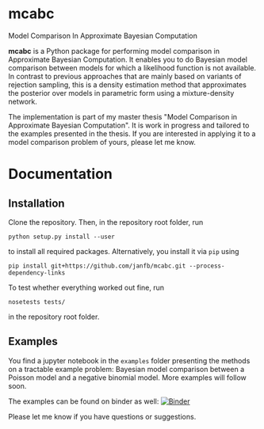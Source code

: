 # mcabc
Model Comparison In Approximate Bayesian Computation

**mcabc** is a Python package for performing model comparison in Approximate Bayesian Computation. 
It enables you to do Bayesian model comparison between models for which a likelihood function is 
not available. In contrast to previous approaches that are mainly based on variants of rejection sampling,
this is a density estimation method that approximates the posterior over models in parametric form 
using a mixture-density network. 

The implementation is part of my master thesis "Model Comparison in Approximate Bayesian Computation". 
It is work in progress and tailored to the examples presented in the thesis. If you are interested in 
applying it to a model comparison problem of yours, please let me know. 

# Documentation 
## Installation 
Clone the repository. Then, in the repository root folder, run 

    python setup.py install --user 
    
to install all required packages. Alternatively, you install it via ``pip`` using 

    pip install git+https://github.com/janfb/mcabc.git --process-dependency-links

To test whether everything worked out fine, run 

    nosetests tests/
    
in the repository root folder.

## Examples
You find a jupyter notebook in the ``examples`` folder presenting the methods on a tractable
example problem: Bayesian model comparison between a Poisson model and a negative binomial model. 
More examples will follow soon. 

The examples can be found on binder as well: [![Binder](https://mybinder.org/badge.svg)](https://mybinder.org/v2/gh/janfb/mcabc/master?filepath=https%3A%2F%2Fgithub.com%2Fjanfb%2Fmcabc%2Fblob%2Fmaster%2Fexamples%2FModelComparison_Poisson_NegativeBinomial.ipynb)

Please let me know if you have questions or suggestions. 
